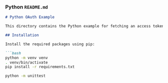 
### Python `README.md`

```markdown
# Python OAuth Example

This directory contains the Python example for fetching an access token using OAuth2.

## Installation

Install the required packages using pip:

```bash
python -m venv venv
. venv/bin/activate
pip install -r requirements.txt

python -m unittest
